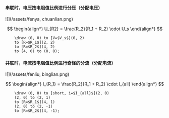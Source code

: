 #### 串联时，电压按电阻值比例进行分压（分配电压）

![](/assets/fenya, chuanlian.png)

$$
\begin{align*}
U_{R2} = \frac{R_2}{R_1 + R_2} \cdot U_s
\end{align*}
$$

```
    \draw (0, 0) to [V=$V_s$](0, 2) 
    to [R=$R_1$](2, 2)
    to [R=$R_2$](4, 2)
    to (4, 0) to (0, 0);
```

#### 并联时，电流按电阻值比例进行奇怪的分流（分配电流）

![](/assets/fenliu, binglian.png)

$$
\begin{align*}
I_{R_1} = \frac{R_2}{R_1 + R_2} \cdot I_{all}
\end{align*}
$$

```
    \draw (0, 0) to [short, i=$I_{all}$](2, 0)
    (2, 0) to (2, 1)
    to [R=$R_1$](4, 1)
    (2, 0) to (2, -1)
    to [R=$R_2$](4, -1);
```